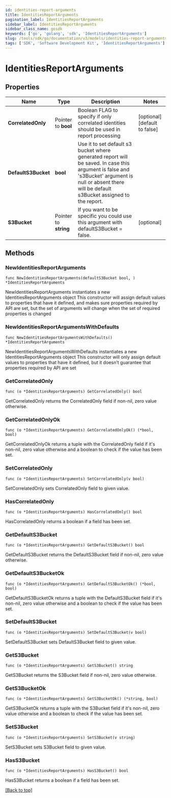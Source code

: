 ```yaml
---
id: identities-report-arguments
title: IdentitiesReportArguments
pagination_label: IdentitiesReportArguments
sidebar_label: IdentitiesReportArguments
sidebar_class_name: gosdk
keywords: ['go', 'golang', 'sdk', 'IdentitiesReportArguments'] 
slug: /tools/sdk/go/documentation/v3/models/identities-report-arguments
tags: ['SDK', 'Software Development Kit', 'IdentitiesReportArguments']
---
```


# IdentitiesReportArguments

## Properties

Name | Type | Description | Notes
------------ | ------------- | ------------- | -------------
**CorrelatedOnly** | Pointer to **bool** | Boolean FLAG to specify if only correlated identities should be used in report processing | [optional] [default to false]
**DefaultS3Bucket** | **bool** | Use it to set default s3 bucket where generated report will be saved.  In case this argument is false and &#39;s3Bucket&#39; argument is null or absent there will be default s3Bucket assigned to the report. | 
**S3Bucket** | Pointer to **string** | If you want to be specific you could use this argument with defaultS3Bucket &#x3D; false. | [optional] 

## Methods

### NewIdentitiesReportArguments

`func NewIdentitiesReportArguments(defaultS3Bucket bool, ) *IdentitiesReportArguments`

NewIdentitiesReportArguments instantiates a new IdentitiesReportArguments object
This constructor will assign default values to properties that have it defined,
and makes sure properties required by API are set, but the set of arguments
will change when the set of required properties is changed

### NewIdentitiesReportArgumentsWithDefaults

`func NewIdentitiesReportArgumentsWithDefaults() *IdentitiesReportArguments`

NewIdentitiesReportArgumentsWithDefaults instantiates a new IdentitiesReportArguments object
This constructor will only assign default values to properties that have it defined,
but it doesn't guarantee that properties required by API are set

### GetCorrelatedOnly

`func (o *IdentitiesReportArguments) GetCorrelatedOnly() bool`

GetCorrelatedOnly returns the CorrelatedOnly field if non-nil, zero value otherwise.

### GetCorrelatedOnlyOk

`func (o *IdentitiesReportArguments) GetCorrelatedOnlyOk() (*bool, bool)`

GetCorrelatedOnlyOk returns a tuple with the CorrelatedOnly field if it's non-nil, zero value otherwise
and a boolean to check if the value has been set.

### SetCorrelatedOnly

`func (o *IdentitiesReportArguments) SetCorrelatedOnly(v bool)`

SetCorrelatedOnly sets CorrelatedOnly field to given value.

### HasCorrelatedOnly

`func (o *IdentitiesReportArguments) HasCorrelatedOnly() bool`

HasCorrelatedOnly returns a boolean if a field has been set.

### GetDefaultS3Bucket

`func (o *IdentitiesReportArguments) GetDefaultS3Bucket() bool`

GetDefaultS3Bucket returns the DefaultS3Bucket field if non-nil, zero value otherwise.

### GetDefaultS3BucketOk

`func (o *IdentitiesReportArguments) GetDefaultS3BucketOk() (*bool, bool)`

GetDefaultS3BucketOk returns a tuple with the DefaultS3Bucket field if it's non-nil, zero value otherwise
and a boolean to check if the value has been set.

### SetDefaultS3Bucket

`func (o *IdentitiesReportArguments) SetDefaultS3Bucket(v bool)`

SetDefaultS3Bucket sets DefaultS3Bucket field to given value.


### GetS3Bucket

`func (o *IdentitiesReportArguments) GetS3Bucket() string`

GetS3Bucket returns the S3Bucket field if non-nil, zero value otherwise.

### GetS3BucketOk

`func (o *IdentitiesReportArguments) GetS3BucketOk() (*string, bool)`

GetS3BucketOk returns a tuple with the S3Bucket field if it's non-nil, zero value otherwise
and a boolean to check if the value has been set.

### SetS3Bucket

`func (o *IdentitiesReportArguments) SetS3Bucket(v string)`

SetS3Bucket sets S3Bucket field to given value.

### HasS3Bucket

`func (o *IdentitiesReportArguments) HasS3Bucket() bool`

HasS3Bucket returns a boolean if a field has been set.


[[Back to top]](#) 


